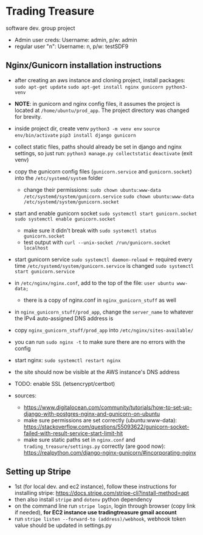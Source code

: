 # Trading Treasure

software dev. group project

- Admin user creds: Username: admin, p/w: admin
- regular user "n": Username: n, p/w: testSDF9

## Nginx/Gunicorn installation instructions
- after creating an aws instance and cloning project, install packages:
    `sudo apt-get update`
    `sudo apt-get install nginx gunicorn python3-venv`
- **NOTE**: in gunicorn and nginx config files, it assumes the project is located at `/home/ubuntu/prod_app`. The project directory was changed for brevity.
- inside project dir, create venv
    `python3 -m venv env`
    `source env/bin/activate`
    `pip3 install django gunicorn`
- collect static files, paths should already be set in django and nginx settings, so  just run:
    `python3 manage.py collectstatic`
    `deactivate` (exit venv)
- copy the gunicorn config files (`gunicorn.service` and `gunicorn.socket`) into the `/etc/systemd/system` folder
    - change their permissions:
        `sudo chown ubuntu:www-data /etc/systemd/system/gunicorn.service`
        `sudo chown ubuntu:www-data /etc/systemd/system/gunicorn.socket`
        
- start and enable gunicorn socket
    `sudo systemctl start gunicorn.socket`
    `sudo systemctl enable gunicorn.socket`
    - make sure it didn't break with `sudo systemctl status gunicorn.socket`
    - test output with `curl --unix-socket /run/gunicorn.socket localhost`
- start gunicorn service
    `sudo systemctl daemon-reload` <- required every time `/etc/systemd/system/gunicorn.service` is changed
    `sudo systemctl start gunicorn.service`
- in `/etc/nginx/nginx.conf`, add to the top of the file: `user ubuntu www-data;`
    - there is a copy of nginx.conf in `nginx_gunicorn_stuff` as well
- in `nginx_gunicorn_stuff/prod_app`, change the `server_name` to whatever the IPv4 auto-assigned DNS address is
- copy `nginx_gunicorn_stuff/prod_app` into `/etc/nginx/sites-available/`
- you can run `sudo nginx -t` to make sure there are no errors with the config
- start nginx: `sudo systemctl restart nginx`
- the site should now be visible at the AWS instance's DNS address

- TODO: enable SSL (letsencrypt/certbot)
- sources:
    - https://www.digitalocean.com/community/tutorials/how-to-set-up-django-with-postgres-nginx-and-gunicorn-on-ubuntu
    - make sure permissions are set correctly (ubuntu:www-data): https://stackoverflow.com/questions/55093622/gunicorn-socket-failed-with-result-service-start-limit-hit
    - make sure static paths set in `nginx.conf` and `trading_treasure/settings.py` correctly (are good now): https://realpython.com/django-nginx-gunicorn/#incorporating-nginx

## Setting up Stripe
- 1st (for local dev. and ec2 instance), follow these instructions for installing stripe: https://docs.stripe.com/stripe-cli?install-method=apt 
- then also install `stripe` and `dotenv` python dependency
- on the command line run `stripe login`, login through browser (copy link if needed), **for EC2 instance use tradingtreasure gmail account**
- run `stripe listen --forward-to (address)/webhook`, webhook token value should be updated in settings.py
